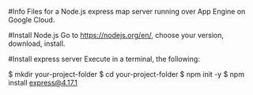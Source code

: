 #Info
Files for a Node.js express map server running over App Engine on Google Cloud.

#Install Node.js
Go to https://nodejs.org/en/, choose your version, download, install.

#Install express server
Execute in a terminal, the following:

$ mkdir your-project-folder
$ cd your-project-folder
$ npm init -y
$ npm install express@4.17.1

